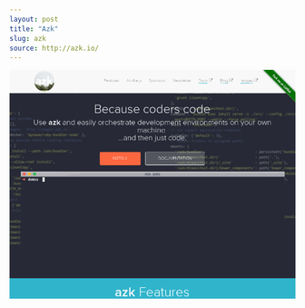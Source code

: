 ```yaml
---
layout: post
title: "Azk"
slug: azk
source: http://azk.io/
---
```


<img src="/screenshots/azk.png">
